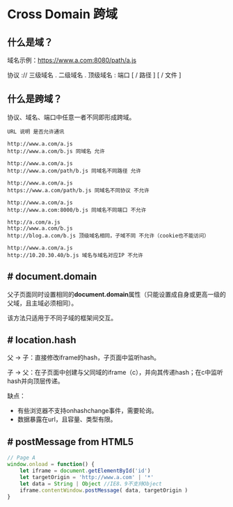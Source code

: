 # Cross Domain 跨域

## 什么是域？
域名示例：https://www.a.com:8080/path/a.js

协议 :// 三级域名 . 二级域名 . 顶级域名 : 端口 [ / 路径 ] [ / 文件 ]

## 什么是跨域？
协议、域名、端口中任意一者不同即形成跨域。
```
URL 说明 是否允许通讯

http://www.a.com/a.js
http://www.a.com/b.js 同域名 允许

http://www.a.com/a.js
http://www.a.com/path/b.js 同域名不同路径 允许

http://www.a.com/a.js
https://www.a.com/path/b.js 同域名不同协议 不允许

http://www.a.com/a.js
http://www.a.com:8000/b.js 同域名不同端口 不允许

http://a.com/a.js
http://www.a.com/b.js
http://blog.a.com/b.js 顶级域名相同，子域不同 不允许（cookie也不能访问）

http://www.a.com/a.js
http://10.20.30.40/b.js 域名与域名对应IP 不允许
```

## # document.domain

父子页面同时设置相同的**document.domain**属性（只能设置成自身或更高一级的父域，且主域必须相同）。

该方法只适用于不同子域的框架间交互。

## # location.hash

父 -> 子：直接修改iframe的hash，子页面中监听hash。

子 -> 父：在子页面中创建与父同域的iframe（c），并向其传递hash；在c中监听hash并向顶层传递。

缺点：
- 有些浏览器不支持onhashchange事件，需要轮询。
- 数据暴露在url，且容量、类型有限。

## # postMessage from HTML5
```js
// Page A
window.onload = function() {
    let iframe = document.getElementById('id')
    let targetOrigin = 'http://www.a.com' | '*'
    let data = String | Object //IE8、9不支持Object
    iframe.contentWindow.postMessage( data, targetOrigin )
}
```